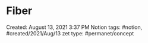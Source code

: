 # Fiber

Created: August 13, 2021 3:37 PM
Notion tags: #notion, #created/2021/Aug/13
zet type: #permanet/concept